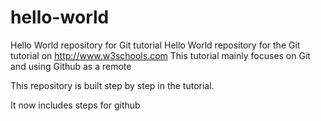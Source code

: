 # hello-world
Hello World repository for Git tutorial
Hello World repository for the Git tutorial on http://www.w3schools.com
This tutorial mainly focuses on Git and using Github as a remote

This repository is built step by step in the tutorial.

It now includes steps for github
